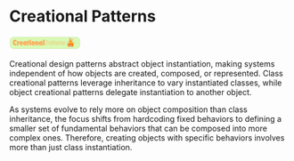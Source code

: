 # Creational Patterns

<img src="/images/creational-patterns/creational.png" alt="Design Patterns" width="128" />

Creational design patterns abstract object instantiation, making systems independent of how objects are created, composed, or represented. Class creational patterns leverage inheritance to vary instantiated classes, while object creational patterns delegate instantiation to another object.

As systems evolve to rely more on object composition than class inheritance, the focus shifts from hardcoding fixed behaviors to defining a smaller set of fundamental behaviors that can be composed into more complex ones. Therefore, creating objects with specific behaviors involves more than just class instantiation.
